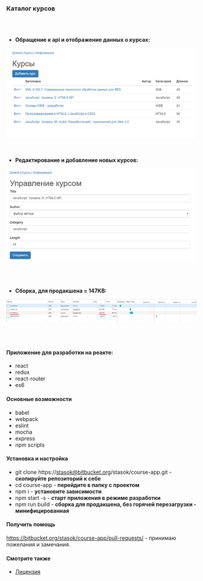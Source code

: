 ### Каталог курсов

<br /><br />

 - **Обращение к api и отображение данных о курсах:**

![](./1.png "stack")

<br />

 - **Редактирование и добавление новых курсов:**

![](./2.png "stack")

<br /><br />

 - **Сборка, для продакшена = 147KB:**

![](./3.png "stack")

<br /><br />

#### Приложение для разработки на реакте:
* react
* redux
* react-router
* es6

#### Основные возможности
* babel
* webpack
* eslint
* mocha
* express
* npm scripts

#### Установка и настройка
* git clone https://stasok@bitbucket.org/stasok/course-app.git - **скопируйте репозиторий к себе**
* cd course-app - **перейдите в папку с проектом**
* npm i  - **установите зависимости**
* npm start -s - **старт приложения в режиме разработки**
* npm run build - **сборка для продакшена, без горячей перезагрузки - минифицированная**

#### Получить помощь
https://bitbucket.org/stasok/course-app/pull-requests/ - принимаю пожелания и замечания.

#### Смотрите также
* [Лицензия](./LICENSE.md)
